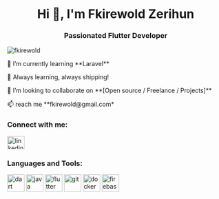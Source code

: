<h1 align="center">Hi 👋, I'm Fkirewold Zerihun</h1>
<h3 align="center">Passionated Flutter Developer </h3>

<p align="left">
  <img src="https://komarev.com/ghpvc/?username=fkirewold&label=Profile%20views&color=0e75b6&style=flat" alt="fkirewold" />
</p>

 <p>🌱 I’m currently learning **Laravel**</p>
 <p>🎯 Always learning, always shipping!</p>
<p>👯 I’m looking to collaborate on **[Open source / Freelance / Projects]**</p>
 <p>📫 reach me **fkirewold@gmail.com*</p>
<h3 align="left">Connect with me:</h3>
<p align="left">
<a href="https://linkedin.com/in/fkirewold" target="blank"><img align="center" src="https://cdn.jsdelivr.net/npm/simple-icons@v3/icons/linkedin.svg" alt="linkedin" height="30" width="40" /></a>
</p>

<h3 align="left">Languages and Tools:</h3>
<p align="left">
  <img src="https://cdn.jsdelivr.net/gh/devicons/devicon/icons/dart/dart-original.svg" alt="dart" width="40" height="40"/>
  <img src="https://cdn.jsdelivr.net/gh/devicons/devicon/icons/java/java-original.svg" alt="java" width="40" height="40"/>
  <img src="https://cdn.jsdelivr.net/gh/devicons/devicon/icons/flutter/flutter-original.svg" alt="flutter" width="40" height="40"/>
  <img src="https://cdn.jsdelivr.net/gh/devicons/devicon/icons/git/git-original.svg" alt="git" width="40" height="40"/>
  <img src="https://cdn.jsdelivr.net/gh/devicons/devicon/icons/docker/docker-original.svg" alt="docker" width="40" height="40"/>
  <img src="https://cdn.jsdelivr.net/gh/devicons/devicon/icons/firebase/firebase-plain.svg" alt="firebase" width="40" height="40"/>
</p>
